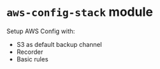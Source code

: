# `aws-config-stack` module

Setup AWS Config with:
- S3 as default backup channel
- Recorder 
- Basic rules
